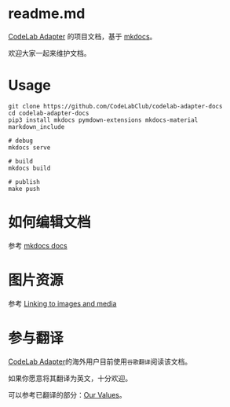 # readme.md
[CodeLab Adapter](https://adapter.codelab.club) 的项目文档，基于 [mkdocs](https://www.mkdocs.org/)。

欢迎大家一起来维护文档。


# Usage

```
git clone https://github.com/CodeLabClub/codelab-adapter-docs
cd codelab-adapter-docs
pip3 install mkdocs pymdown-extensions mkdocs-material markdown_include

# debug
mkdocs serve

# build
mkdocs build

# publish
make push
```

# 如何编辑文档
参考 [mkdocs docs](https://www.mkdocs.org/#getting-started)

# 图片资源
参考 [Linking to images and media](https://www.mkdocs.org/user-guide/writing-your-docs/#linking-to-images-and-media)

# 参与翻译
[CodeLab Adapter](https://adapter.codelab.club)的海外用户目前使用`谷歌翻译`阅读该文档。

如果你愿意将其翻译为英文，十分欢迎。

可以参考已翻译的部分：[Our Values](/about/value/#our-values)。
